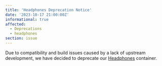 ```yaml
---
title: 'Headphones Deprecation Notice'
date: '2023-10-17 21:00:00Z'
informational: true
affected:
  - Deprecations
  - headphones
section: issue
---
```


Due to compatibility and build issues caused by a lack of upstream development, we have decided to deprecate our [Headphones](https://github.com/linuxserver/docker-headphones) container.
